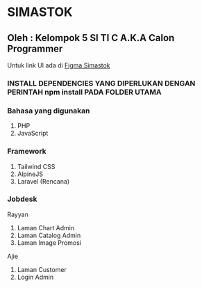 # SIMASTOK
## Oleh : Kelompok 5 SI TI C A.K.A Calon Programmer

Untuk link UI ada di [Figma Simastok](https://www.figma.com/design/QLM4zXQv4W1nJjykwuDN4C/SiMaStock?node-id=104-779&node-type=frame&t=Y0zBupXUdTZ8hDaj-0)

### INSTALL DEPENDENCIES YANG DIPERLUKAN DENGAN PERINTAH npm install PADA FOLDER UTAMA

### Bahasa yang digunakan
1. PHP
2. JavaScript

### Framework
1. Tailwind CSS
2. AlpineJS
3. Laravel (Rencana)

### Jobdesk
Rayyan
  1. Laman Chart Admin
  2. Laman Catalog Admin
  3. Laman Image Promosi

Ajie
  1. Laman Customer
  2. Login Admin
